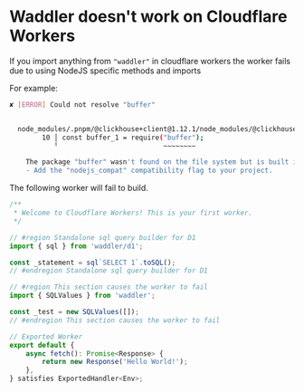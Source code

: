 #  Waddler doesn't work on Cloudflare Workers
If you import anything from `"waddler"` in cloudflare workers the worker fails due to using NodeJS specific methods and imports

For example:
```bash
✘ [ERROR] Could not resolve "buffer"


  node_modules/.pnpm/@clickhouse+client@1.12.1/node_modules/@clickhouse/client/dist/utils/stream.js:10:25:
        10 │ const buffer_1 = require("buffer");
           ╵                          ~~~~~~~~

    The package "buffer" wasn't found on the file system but is built into node.
    - Add the "nodejs_compat" compatibility flag to your project.
```

The following worker will fail to build.
```ts
/**
 * Welcome to Cloudflare Workers! This is your first worker.
 */

// #region Standalone sql query builder for D1
import { sql } from 'waddler/d1';

const _statement = sql`SELECT 1`.toSQL();
// #endregion Standalone sql query builder for D1

// #region This section causes the worker to fail
import { SQLValues } from 'waddler';

const _test = new SQLValues([]);
// #endregion This section causes the worker to fail

// Exported Worker
export default {
	async fetch(): Promise<Response> {
		return new Response('Hello World!');
	},
} satisfies ExportedHandler<Env>;
```
